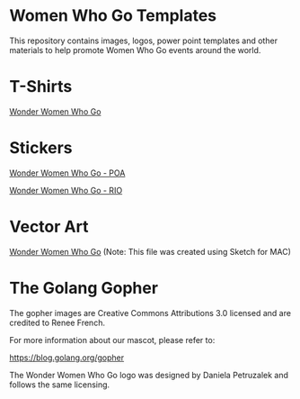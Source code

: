 # Women Who Go Templates

This repository contains images, logos, power point templates and other materials to help promote Women Who Go events around the world.

# T-Shirts

[Wonder Women Who Go](./wwwg2017_tshirt/)

# Stickers

[Wonder Women Who Go - POA](./stickers/wwg_sticker_poa.png)

[Wonder Women Who Go - RIO](./stickers/wwg_sticker_rio.png)

# Vector Art

[Wonder Women Who Go](./stickers/wwg_sticker.sketch) (Note: This file was created using Sketch for MAC)

# The Golang Gopher

The gopher images are Creative Commons Attributions 3.0 licensed and are credited to Renee French.

For more information about our mascot, please refer to:

https://blog.golang.org/gopher

The Wonder Women Who Go logo was designed by Daniela Petruzalek and follows the same licensing.
